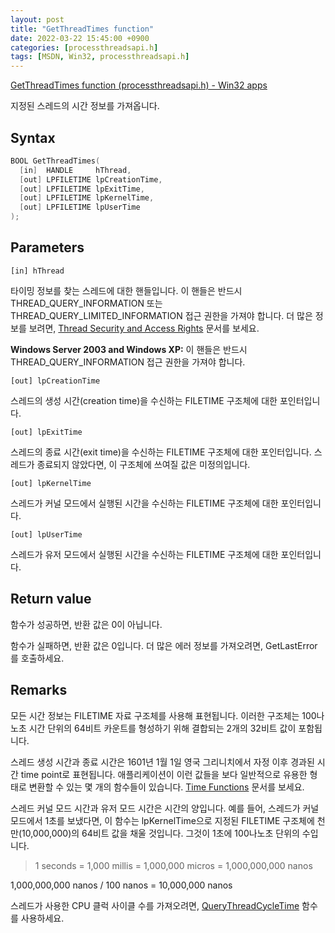 ```yaml
---
layout: post
title: "GetThreadTimes function"
date: 2022-03-22 15:45:00 +0900
categories: [processthreadsapi.h]
tags: [MSDN, Win32, processthreadsapi.h]
---
```

[GetThreadTimes function (processthreadsapi.h) - Win32 apps](https://docs.microsoft.com/en-us/windows/win32/api/processthreadsapi/nf-processthreadsapi-getthreadtimes)

지정된 스레드의 시간 정보를 가져옵니다.

## Syntax

```cpp
BOOL GetThreadTimes(
  [in]  HANDLE     hThread,
  [out] LPFILETIME lpCreationTime,
  [out] LPFILETIME lpExitTime,
  [out] LPFILETIME lpKernelTime,
  [out] LPFILETIME lpUserTime
);
```

## Parameters

`[in] hThread`

타이밍 정보를 찾는 스레드에 대한 핸들입니다. 이 핸들은 반드시 THREAD_QUERY_INFORMATION 또는 THREAD_QUERY_LIMITED_INFORMATION 접근 권한을 가져야 합니다. 더 많은 정보를 보려면, [Thread Security and Access Rights](https://docs.microsoft.com/en-us/windows/desktop/ProcThread/thread-security-and-access-rights) 문서를 보세요.

**Windows Server 2003 and Windows XP:** 이 핸들은 반드시 THREAD_QUERY_INFORMATION 접근 권한을 가져야 합니다.

`[out] lpCreationTime`

스레드의 생성 시간(creation time)을 수신하는 FILETIME 구조체에 대한 포인터입니다.

`[out] lpExitTime`

스레드의 종료 시간(exit time)을 수신하는 FILETIME 구조체에 대한 포인터입니다. 스레드가 종료되지 않았다면, 이 구조체에 쓰여질 값은 미정의입니다.

`[out] lpKernelTime`

스레드가 커널 모드에서 실행된 시간을 수신하는 FILETIME 구조체에 대한 포인터입니다.

`[out] lpUserTime`

스레드가 유저 모드에서 실행된 시간을 수신하는 FILETIME 구조체에 대한 포인터입니다.

## Return value

함수가 성공하면, 반환 값은 0이 아닙니다.

함수가 실패하면, 반환 값은 0입니다. 더 많은 에러 정보를 가져오려면, GetLastError를 호출하세요.

## Remarks

모든 시간 정보는 FILETIME 자료 구조체를 사용해 표현됩니다. 이러한 구조체는 100나노초 시간 단위의 64비트 카운트를 형성하기 위해 결합되는 2개의 32비트 값이 포함됩니다.

스레드 생성 시간과 종료 시간은 1601년 1월 1일 영국 그리니치에서 자정 이후 경과된 시간 time point로 표현됩니다. 애플리케이션이 이런 값들을 보다 일반적으로 유용한 형태로 변환할 수 있는 몇 개의 함수들이 있습니다. [Time Functions](https://docs.microsoft.com/en-us/windows/desktop/SysInfo/time-functions) 문서를 보세요.

스레드 커널 모드 시간과 유저 모드 시간은 시간의 양입니다. 예를 들어, 스레드가 커널 모드에서 1초를 보냈다면, 이 함수는 lpKernelTime으로 지정된 FILETIME 구조체에 천만(10,000,000)의 64비트 값을 채울 것입니다. 그것이 1초에 100나노초 단위의 수입니다.

> 1 seconds 
= 1,000 millis 
= 1,000,000 micros 
= 1,000,000,000 nanos
>
1,000,000,000 nanos / 100 nanos = 10,000,000 nanos

스레드가 사용한 CPU 클럭 사이클 수를 가져오려면, [QueryThreadCycleTime](https://docs.microsoft.com/en-us/windows/desktop/api/realtimeapiset/nf-realtimeapiset-querythreadcycletime) 함수를 사용하세요.